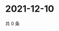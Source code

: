 # 2021-12-10

共 0 条

<!-- BEGIN WEIBO -->
<!-- 最后更新时间 Fri Dec 10 2021 10:27:37 GMT+0800 (China Standard Time) -->

<!-- END WEIBO -->
